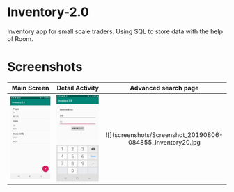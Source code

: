 # Inventory-2.0
Inventory app for small scale traders. Using SQL to store data with the help of Room.



# Screenshots


Main Screen           |  Detail Activity               |  Advanced search page
:-------------------------:|:-------------------------:|:-------------------------:
![](screenshots/Screenshot_20190806-084808_Inventory20.jpg) |  ![](screenshots/Screenshot_20190806-084832_Inventory20.jpg) | ![](screenshots/Screenshot_20190806-084855_Inventory20.jpg

